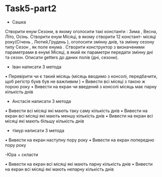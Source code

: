 # Task5-part2

- Сашка 

Створити енум Сезони, в якому оголосити такі константи : Зима , Весна, Літо, Осінь.
Створити енум Місяці, в якому створити 12 констант- місяці року(Січень ,
Лютий,Грудень ), оголосити змінну днів, та змінну сезону типу Сезон , як
поле енума . Створити конструктор з визначеними параметрами в енумі
Місяці, в який як параметри передати змінну дні та сезон. Описати getters
до даних полів (дні, сезони). 

- Іван написати 3 метода 

• Перевірити чи є такий місяць (місяць вводимо з консолі, передбачити,
щоб регістр букв був не важливим )
• Вивести всі місяці з такою ж порою року
• Вивести на екран чи введений з консолі місяць має парну кількість
днів


- Анстасія написати 3 метода 

• Вивести всі місяці які мають таку саму кількість днів
• Вивести на екран всі місяці які мають меншу кількість днів
• Вивести на екран всі місяці які мають більшу кількість днів


- тімур написати 3 метода 

• Вивести на екран наступну пору року
• Вивести на екран попередню пору року

-Юра + скласти

• Вивести на екран всі місяці які мають парну кількість днів
• Вивести на екран всі місяці які мають непарну кількість днів

